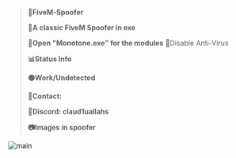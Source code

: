 >**👑FiveM-Spoofer**
>
>**🎯A classic FiveM Spoofer in exe**
>
>**🔩Open "Monotone.exe" for the modules**
> 🧿Disable Anti-Virus
>
>**📊Status Info**
>
>**🟢Work/Undetected**
>
>**📎Contact:**
>
>**📩Discord: claud1uallahs**
>
>**📷Images in spoofer**

![main](https://github.com/Claudiu7888/fivemspoofer/assets/102300524/03aaf9c1-aa43-4442-8b13-98a9f498d5c1)


